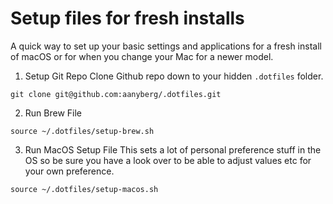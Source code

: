 # Setup files for fresh installs
A quick way to set up your basic settings and applications for a fresh install of macOS or for when
you change your Mac for a newer model.

1. Setup Git Repo
Clone Github repo down to your hidden `.dotfiles` folder.

```
git clone git@github.com:aanyberg/.dotfiles.git
```

2. Run Brew File
```
source ~/.dotfiles/setup-brew.sh
```

3. Run MacOS Setup File
This sets a lot of personal preference stuff in the OS so be sure you have
a look over to be able to adjust values etc for your own preference.

```
source ~/.dotfiles/setup-macos.sh
```

